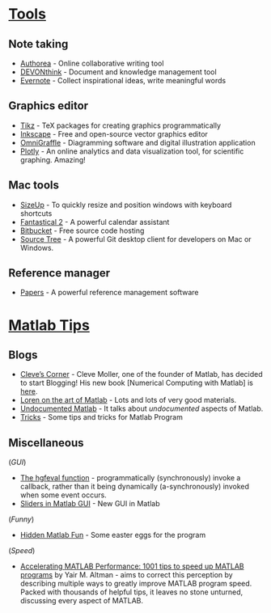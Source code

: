 # [Tools](https://github.com/hijizhou/Collections/wiki/Tools)
## Note taking
* [Authorea](https://www.authorea.com) - Online collaborative writing tool
* [DEVONthink](http://www.devontechnologies.com/products/devonthink/overview.html) - Document and knowledge management tool
* [Evernote](https://evernote.com) - Collect inspirational ideas, write meaningful words

## Graphics editor
* [Tikz](http://www.texample.net/tikz/examples/) - TeX packages for creating graphics programmatically
* [Inkscape](https://inkscape.org) - Free and open-source vector graphics editor
* [OmniGraffle](https://www.omnigroup.com/omnigraffle) - Diagramming software and digital illustration application
* [Plotly](https://plot.ly/) - An online analytics and data visualization tool, for scientific graphing. Amazing!

## Mac tools
* [SizeUp](http://www.irradiatedsoftware.com/sizeup/) - To quickly resize and position windows with keyboard shortcuts
* [Fantastical 2](https://flexibits.com/fantastical) - A powerful calendar assistant
* [Bitbucket](https://bitbucket.org/) - Free source code hosting
* [Source Tree](https://www.atlassian.com/software/sourcetree/overview) - A powerful Git desktop client for developers on Mac or Windows.

## Reference manager
* [Papers](http://www.papersapp.com/) - A powerful reference management software


# [Matlab Tips](#)
## Blogs
* [Cleve’s Corner](http://blogs.mathworks.com/cleve/) - Cleve Moller, one of the founder of Matlab, has decided to start Blogging! His new book [Numerical Computing with Matlab] is [here](http://www.amazon.com/gp/product/0898715601/ref=as_li_tf_tl?ie=UTF8&camp=1789&creative=9325&creativeASIN=0898715601&linkCode=as2&tag=matlabtipscom-20).
* [Loren on the art of Matlab](http://blogs.mathworks.com/loren/) - Lots and lots of very good materials.
* [Undocumented Matlab](http://undocumentedmatlab.com/) - It talks about _undocumented_ aspects of Matlab. 
* [Tricks](http://www.ee.columbia.edu/~marios/matlab/matlab_tricks.html) - Some tips and tricks for Matlab Program

## Miscellaneous
(*GUI*)
* [The hgfeval function](http://undocumentedmatlab.com/blog/hgfeval) - programmatically (synchronously) invoke a callback, rather than it being dynamically (a-synchronously) invoked when some event occurs. 
* [Sliders in Matlab GUI](http://undocumentedmatlab.com/blog/sliders-in-matlab-gui#more-5827) - New GUI in Matlab

(*Funny*)
* [Hidden Matlab Fun](http://ashanpeiris.blogspot.hk/2014/12/matlab-easter-eggs.html) - Some easter eggs for the program

(*Speed*)
* [Accelerating MATLAB Performance: 1001 tips to speed up MATLAB programs](https://www.crcpress.com/Accelerating-MATLAB-Performance-1001-tips-to-speed-up-MATLAB-programs/Altman/9781482211290) by Yair M. Altman - aims to correct this perception by describing multiple ways to greatly improve MATLAB program speed. Packed with thousands of helpful tips, it leaves no stone unturned, discussing every aspect of MATLAB.

